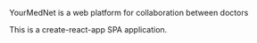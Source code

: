 YourMedNet is a web platform for collaboration between doctors

This is a create-react-app SPA application.